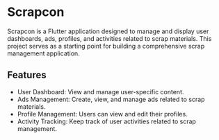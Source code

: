 # Scrapcon

Scrapcon is a Flutter application designed to manage and display user dashboards, ads, profiles, and activities related to scrap materials. This project serves as a starting point for building a comprehensive scrap management application.

## Features

- User Dashboard: View and manage user-specific content.
- Ads Management: Create, view, and manage ads related to scrap materials.
- Profile Management: Users can view and edit their profiles.
- Activity Tracking: Keep track of user activities related to scrap management.
